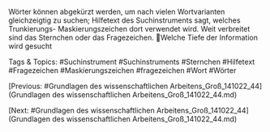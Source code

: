 Wörter können abgekürzt werden, um nach vielen Wortvarianten gleichzeigtig zu 
suchen; Hilfetext des Suchinstruments sagt, welches Trunkierungs-
Maskierungszeichen dort verwendet wird. Weit verbreitet sind das Sternchen oder das 
Fragezeichen.
Welche Tiefe der Information wird gesucht

   Tags & Topics:
   #Suchinstrument
   #Suchinstruments
   #Sternchen
   #Hilfetext
   #Fragezeichen
   #Maskierungszeichen
   #fragezeichen
   #Wort
   #Wörter

[Previous: #Grundlagen des wissenschaftlichen Arbeitens_Groß_141022_44](Grundlagen des wissenschaftlichen Arbeitens_Groß_141022_44.md)

[Next: #Grundlagen des wissenschaftlichen Arbeitens_Groß_141022_44](Grundlagen des wissenschaftlichen Arbeitens_Groß_141022_44.md)